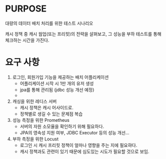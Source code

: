 # PURPOSE
대량의 데이터 배치 처리를 위한 테스트 시나리오

캐시 정책 중 캐시 웜업(또는 프리힛)의 전략을 살펴보고, 그 성능을 부하 테스트를 통해 체크하는 시간을 가진다.

# 요구 사항

1. 로그인, 회원가입 기능을 제공하는 배치 어플리케이션
    - 어플리케이션 시작 시 1만 개의 유저 생성
    - jpa를 통해 관리됨 (jdbc 성능 개선 예정)
    -
2. 캐싱을 위한 레디스 서버
    - 캐시 정책은 캐시 어사이드로.
    - 정책별로 생길 수 있는 문제점 복습
3. 성능 측정을 위한 Prometheus
    - 서버의 자원 소모율을 확인하기 위해 필요하다.
    - JPA의 영속성 지원 여부, JDBC Executor 등의 성능 개선...
4. 부하 측정을 위한 Locust
    - 로그인 시 캐시 프리힛 정책이 얼마나 영향을 주는 지에 필요햐다.
    - 캐시 정책과도 관련이 있기 때문에 심도있는 시도가 필요할 것으로 보임.

